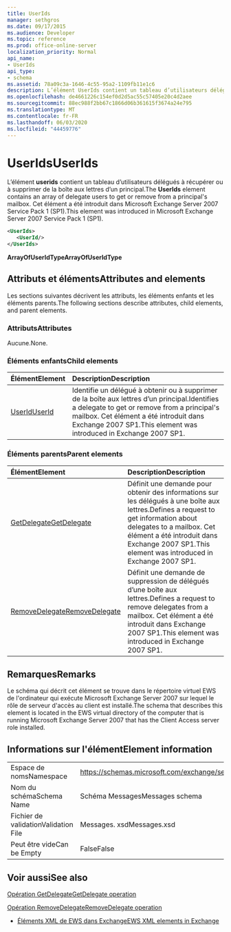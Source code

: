 ```yaml
---
title: UserIds
manager: sethgros
ms.date: 09/17/2015
ms.audience: Developer
ms.topic: reference
ms.prod: office-online-server
localization_priority: Normal
api_name:
- UserIds
api_type:
- schema
ms.assetid: 78a09c3a-1646-4c55-95a2-1109fb11e1c6
description: L’élément UserIds contient un tableau d’utilisateurs délégués à récupérer ou à supprimer de la boîte aux lettres d’un principal. Cet élément a été introduit dans Microsoft Exchange Server 2007 Service Pack 1 (SP1).
ms.openlocfilehash: de4661226c154ef0d2d5ac55c57405e20c4d2aee
ms.sourcegitcommit: 88ec988f2bb67c1866d06b361615f3674a24e795
ms.translationtype: MT
ms.contentlocale: fr-FR
ms.lasthandoff: 06/03/2020
ms.locfileid: "44459776"
---
```

# <a name="userids"></a><span data-ttu-id="9058e-104">UserIds</span><span class="sxs-lookup"><span data-stu-id="9058e-104">UserIds</span></span>

<span data-ttu-id="9058e-105">L’élément **userids** contient un tableau d’utilisateurs délégués à récupérer ou à supprimer de la boîte aux lettres d’un principal.</span><span class="sxs-lookup"><span data-stu-id="9058e-105">The **UserIds** element contains an array of delegate users to get or remove from a principal's mailbox.</span></span> <span data-ttu-id="9058e-106">Cet élément a été introduit dans Microsoft Exchange Server 2007 Service Pack 1 (SP1).</span><span class="sxs-lookup"><span data-stu-id="9058e-106">This element was introduced in Microsoft Exchange Server 2007 Service Pack 1 (SP1).</span></span> 
  
```xml
<UserIds>
   <UserId/>
</UserIds>
```

 <span data-ttu-id="9058e-107">**ArrayOfUserIdType**</span><span class="sxs-lookup"><span data-stu-id="9058e-107">**ArrayOfUserIdType**</span></span>
## <a name="attributes-and-elements"></a><span data-ttu-id="9058e-108">Attributs et éléments</span><span class="sxs-lookup"><span data-stu-id="9058e-108">Attributes and elements</span></span>

<span data-ttu-id="9058e-109">Les sections suivantes décrivent les attributs, les éléments enfants et les éléments parents.</span><span class="sxs-lookup"><span data-stu-id="9058e-109">The following sections describe attributes, child elements, and parent elements.</span></span>
  
### <a name="attributes"></a><span data-ttu-id="9058e-110">Attributs</span><span class="sxs-lookup"><span data-stu-id="9058e-110">Attributes</span></span>

<span data-ttu-id="9058e-111">Aucune.</span><span class="sxs-lookup"><span data-stu-id="9058e-111">None.</span></span>
  
### <a name="child-elements"></a><span data-ttu-id="9058e-112">Éléments enfants</span><span class="sxs-lookup"><span data-stu-id="9058e-112">Child elements</span></span>

|<span data-ttu-id="9058e-113">**Élément**</span><span class="sxs-lookup"><span data-stu-id="9058e-113">**Element**</span></span>|<span data-ttu-id="9058e-114">**Description**</span><span class="sxs-lookup"><span data-stu-id="9058e-114">**Description**</span></span>|
|:-----|:-----|
|[<span data-ttu-id="9058e-115">UserId</span><span class="sxs-lookup"><span data-stu-id="9058e-115">UserId</span></span>](userid.md) <br/> |<span data-ttu-id="9058e-116">Identifie un délégué à obtenir ou à supprimer de la boîte aux lettres d’un principal.</span><span class="sxs-lookup"><span data-stu-id="9058e-116">Identifies a delegate to get or remove from a principal's mailbox.</span></span> <span data-ttu-id="9058e-117">Cet élément a été introduit dans Exchange 2007 SP1.</span><span class="sxs-lookup"><span data-stu-id="9058e-117">This element was introduced in Exchange 2007 SP1.</span></span>  <br/> |
   
### <a name="parent-elements"></a><span data-ttu-id="9058e-118">Éléments parents</span><span class="sxs-lookup"><span data-stu-id="9058e-118">Parent elements</span></span>

|<span data-ttu-id="9058e-119">**Élément**</span><span class="sxs-lookup"><span data-stu-id="9058e-119">**Element**</span></span>|<span data-ttu-id="9058e-120">**Description**</span><span class="sxs-lookup"><span data-stu-id="9058e-120">**Description**</span></span>|
|:-----|:-----|
|[<span data-ttu-id="9058e-121">GetDelegate</span><span class="sxs-lookup"><span data-stu-id="9058e-121">GetDelegate</span></span>](getdelegate.md) <br/> |<span data-ttu-id="9058e-122">Définit une demande pour obtenir des informations sur les délégués à une boîte aux lettres.</span><span class="sxs-lookup"><span data-stu-id="9058e-122">Defines a request to get information about delegates to a mailbox.</span></span> <span data-ttu-id="9058e-123">Cet élément a été introduit dans Exchange 2007 SP1.</span><span class="sxs-lookup"><span data-stu-id="9058e-123">This element was introduced in Exchange 2007 SP1.</span></span>  <br/> |
|[<span data-ttu-id="9058e-124">RemoveDelegate</span><span class="sxs-lookup"><span data-stu-id="9058e-124">RemoveDelegate</span></span>](removedelegate.md) <br/> |<span data-ttu-id="9058e-125">Définit une demande de suppression de délégués d’une boîte aux lettres.</span><span class="sxs-lookup"><span data-stu-id="9058e-125">Defines a request to remove delegates from a mailbox.</span></span> <span data-ttu-id="9058e-126">Cet élément a été introduit dans Exchange 2007 SP1.</span><span class="sxs-lookup"><span data-stu-id="9058e-126">This element was introduced in Exchange 2007 SP1.</span></span>  <br/> |
   
## <a name="remarks"></a><span data-ttu-id="9058e-127">Remarques</span><span class="sxs-lookup"><span data-stu-id="9058e-127">Remarks</span></span>

<span data-ttu-id="9058e-128">Le schéma qui décrit cet élément se trouve dans le répertoire virtuel EWS de l'ordinateur qui exécute Microsoft Exchange Server 2007 sur lequel le rôle de serveur d'accès au client est installé.</span><span class="sxs-lookup"><span data-stu-id="9058e-128">The schema that describes this element is located in the EWS virtual directory of the computer that is running Microsoft Exchange Server 2007 that has the Client Access server role installed.</span></span>
  
## <a name="element-information"></a><span data-ttu-id="9058e-129">Informations sur l'élément</span><span class="sxs-lookup"><span data-stu-id="9058e-129">Element information</span></span>

|||
|:-----|:-----|
|<span data-ttu-id="9058e-130">Espace de noms</span><span class="sxs-lookup"><span data-stu-id="9058e-130">Namespace</span></span>  <br/> |https://schemas.microsoft.com/exchange/services/2006/messages  <br/> |
|<span data-ttu-id="9058e-131">Nom du schéma</span><span class="sxs-lookup"><span data-stu-id="9058e-131">Schema Name</span></span>  <br/> |<span data-ttu-id="9058e-132">Schéma Messages</span><span class="sxs-lookup"><span data-stu-id="9058e-132">Messages schema</span></span>  <br/> |
|<span data-ttu-id="9058e-133">Fichier de validation</span><span class="sxs-lookup"><span data-stu-id="9058e-133">Validation File</span></span>  <br/> |<span data-ttu-id="9058e-134">Messages. xsd</span><span class="sxs-lookup"><span data-stu-id="9058e-134">Messages.xsd</span></span>  <br/> |
|<span data-ttu-id="9058e-135">Peut être vide</span><span class="sxs-lookup"><span data-stu-id="9058e-135">Can be Empty</span></span>  <br/> |<span data-ttu-id="9058e-136">False</span><span class="sxs-lookup"><span data-stu-id="9058e-136">False</span></span>  <br/> |
   
## <a name="see-also"></a><span data-ttu-id="9058e-137">Voir aussi</span><span class="sxs-lookup"><span data-stu-id="9058e-137">See also</span></span>



[<span data-ttu-id="9058e-138">Opération GetDelegate</span><span class="sxs-lookup"><span data-stu-id="9058e-138">GetDelegate operation</span></span>](getdelegate-operation.md)
  
[<span data-ttu-id="9058e-139">Opération RemoveDelegate</span><span class="sxs-lookup"><span data-stu-id="9058e-139">RemoveDelegate operation</span></span>](removedelegate-operation.md)


- [<span data-ttu-id="9058e-140">Éléments XML de EWS dans Exchange</span><span class="sxs-lookup"><span data-stu-id="9058e-140">EWS XML elements in Exchange</span></span>](ews-xml-elements-in-exchange.md)

